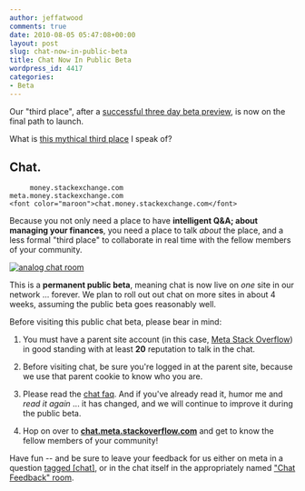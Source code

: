 ```yaml
---
author: jeffatwood
comments: true
date: 2010-08-05 05:47:08+00:00
layout: post
slug: chat-now-in-public-beta
title: Chat Now In Public Beta
wordpress_id: 4417
categories:
- Beta
---
```


Our "third place", after a [successful three day beta preview](http://blog.stackoverflow.com/2010/07/third-place-chat-beta-preview/), is now on the final path to launch.

What is [this mythical third place](http://blog.stackoverflow.com/2010/04/do-trilogy-sites-need-a-third-place/) I speak of?



## Chat.




    
    
         money.stackexchange.com
    meta.money.stackexchange.com
    <font color="maroon">chat.money.stackexchange.com</font>
    



Because you not only need a place to have **intelligent Q&A; about managing your finances**, you need a place to talk _about_ the place, and a less formal "third place" to collaborate in real time with the fellow members of your community.

[![analog chat room](http://blog.stackoverflow.com/wp-content/uploads/analog-chat-room.jpg)](http://www.flickr.com/photos/lostinbrooklyn/4547100496)

This is a **permanent public beta**, meaning chat is now live on _one_ site in our network ... forever. We plan to roll out out chat on more sites in about 4 weeks, assuming the public beta goes reasonably well.

Before visiting this public chat beta, please bear in mind:





  1. You must have a parent site account (in this case, [Meta Stack Overflow](http://meta.stackoverflow.com)) in good standing with at least **20** reputation to talk in the chat.

  2. Before visiting chat, be sure you're logged in at the parent site, because we use that parent cookie to know who you are.

  3. Please read the [chat faq](http://chat.meta.stackoverflow.com/faq). And if you've already read it, humor me and _read it again_ ... it has changed, and we will continue to improve it during the public beta.

  4. Hop on over to [**chat.meta.stackoverflow.com**](http://chat.meta.stackoverflow.com) and get to know the fellow members of your community!


Have fun -- and be sure to leave your feedback for us either on meta in a question [tagged [chat]](http://meta.stackoverflow.com/questions/tagged/chat), or in the chat itself in the appropriately named ["Chat Feedback" room](http://chat.meta.stackoverflow.com/rooms/77/chat-feedback).
